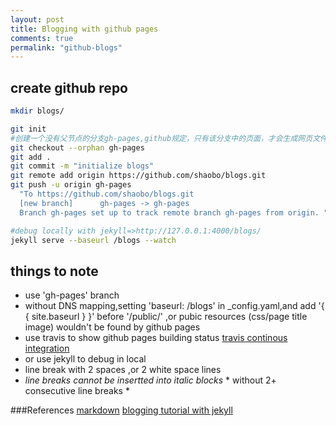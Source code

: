 ```yaml
---
layout: post
title: Blogging with github pages 
comments: true
permalink: "github-blogs"
---
```

## create github repo 
```bash
mkdir blogs/ 

git init  
#创建一个没有父节点的分支gh-pages,github规定，只有该分支中的页面，才会生成网页文件  
git checkout --orphan gh-pages  
git add .  
git commit -m "initialize blogs"  
git remote add origin https://github.com/shaobo/blogs.git  
git push -u origin gh-pages  
  "To https://github.com/shaobo/blogs.git
  [new branch]      gh-pages -> gh-pages
  Branch gh-pages set up to track remote branch gh-pages from origin. "

#debug locally with jekyll=>http://127.0.0.1:4000/blogs/
jekyll serve --baseurl /blogs --watch
```

## things to note
- use 'gh-pages' branch
- without DNS mapping,setting 'baseurl:  /blogs' in _config.yaml,and add '{ { site.baseurl } }' before '/public/' ,or pubic resources (css/page title image) wouldn't be found by github pages  
- use travis to show github pages building status [travis continous integration](https://travis-ci.org/shaobo/blogs)  
- or use jekyll to debug in local   
- line break with 2 spaces ,or 2 white space lines
- *line breaks cannot be insertted into italic blocks* \* without 2+ consecutive line breaks \*


###References
[markdown](https://guides.github.com/features/mastering-markdown/)
[blogging tutorial with jekyll](http://www.ruanyifeng.com/blog/2012/08/blogging_with_jekyll.html)
